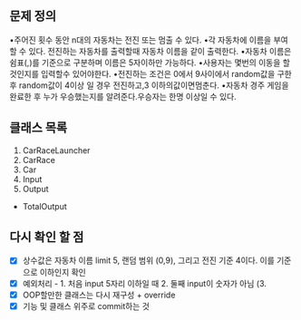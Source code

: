 ## 문제 정의
•주어진 횟수 동안 n대의 자동차는 전진 또는 멈출 수 있다.
•각 자동차에 이름을 부여할 수 있다. 전진하는 자동차를 출력할때 자동차 이름을 같이 출력한다.
•자동차 이름은 쉼표(,)를 기준으로 구분하며 이름은 5자이하만 가능하다.
•사용자는 몇번의 이동을 할 것인지를 입력할수 있어야한다.
•전진하는 조건은 0에서 9사이에서 random값을 구한 후 random값이 4이상 일 경우 전진하고,3 이하의값이면멈춘다.
•자동차 경주 게임을 완료한 후 누가 우승했는지를 알려준다.우승자는 한명 이상일 수 있다.

## 클래스 목록
1. CarRaceLauncher
2. CarRace
3. Car
4. Input
5. Output
 - TotalOutput


## 다시 확인 할 점
- [x] 상수값은 자동차 이름 limit 5, 랜덤 범위 (0,9), 그리고 전진 기준 4이다. 이를 기준으로 이하인지 확인 
- [X] 예외처리 - 1. 처음 input 5자리 이하일 때 2. 둘째 input이 숫자가 아님 (3. 
- [X] OOP할만한 클래스는 다시 재구성 + override
- [X] 기능 및 클래스 위주로 commit하는 것
